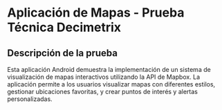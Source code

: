 # Aplicación de Mapas - Prueba Técnica Decimetrix
## Descripción de la prueba
Esta aplicación Android demuestra la implementación de un sistema de visualización de mapas interactivos utilizando la API de Mapbox. La aplicación permite a los usuarios visualizar mapas con diferentes estilos, gestionar ubicaciones favoritas, y crear puntos de interés y alertas personalizadas.
